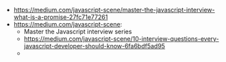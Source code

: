 - https://medium.com/javascript-scene/master-the-javascript-interview-what-is-a-promise-27fc71e77261
- https://medium.com/javascript-scene:
  - Master the Javascript interview series
  - https://medium.com/javascript-scene/10-interview-questions-every-javascript-developer-should-know-6fa6bdf5ad95
  - 